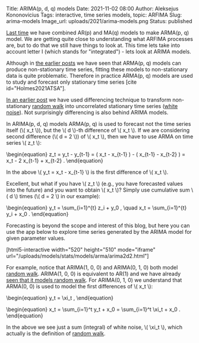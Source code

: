 Title: ARIMA(p, d, q) models
Date: 2021-11-02 08:00
Author: Aleksejus Kononovicius
Tags: interactive, time series models, topic: ARFIMA
Slug: arima-models
Image_url: uploads/2021/arima-models.png
Status: published

[Last time]({filename}/articles/2021/arma-models.md) we have combined AR(p)
and MA(q) models to make ARMA(p, q) model. We are getting quite close to
understanding what ARFIMA processes are, but to do that we still have things
to look at. This time lets take into account letter I (which stands for
"integrated") - lets look at ARIMA models. 
<!--more-->

Although in [the earlier posts](/tag/topic-arfima/) we have seen that
ARMA(p, q) models can produce non-stationary time series, fitting these
models to non-stationary data is quite problematic. Therefore in practice
ARMA(p, q) models are used to study and forecast only stationary time
series [cite id="Holmes2021ATSA"].

[In an earlier post]({filename}/articles/2021/random-walk-as-ar-process.md)
we have used differencing technique to transform non-stationary [random
walk](/tag/brownian-motion/) into uncorrelated stationary time series ([white
noise](/tag/white-noise/)). Not surprisingly differencing is also behind
ARIMA models.

In ARIMA(p, d, q) models ARMA(p, q) is used to forecast not the time series
itself (\\\( x\_t \\\)), but the \\\( d \\\)-th difference of \\\( x\_t \\\).
If we are considering second difference (\\\( d = 2 \\\)) of \\\( x\_t \\\),
then we have to use ARMA on time series \\\( z\_t \\\):

\begin{equation}
    z\_t = y\_t - y\_{t-1} = ( x\_t - x\_{t-1} ) - ( x\_{t-1} - x\_{t-2} )
         = x\_t - 2 x\_{t-1} + x\_{t-2} .
\end{equation}

In the above \\\( y\_t = x\_t - x\_{t-1} \\\) is the first difference of
\\\( x\_t \\\).

Excellent, but what if you have \\\( z\_t \\\) (e.g., you have forecasted
values into the future) and you want to obtain \\\( x\_t \\\)? Simply use
cumulative sum \\\( d \\\) times (\\\( d = 2 \\\) in our example):

\begin{equation}
    y\_t = \sum\_{i=1}^{t} z\_i + y\_0 , \quad
    x\_t = \sum\_{i=1}^{t} y\_i + x\_0 .
\end{equation}

Forecasting is beyond the scope and interest of this blog, but here you can
use the app below to explore time series generated by the ARIMA model for
given parameter values.

[html5-interactive width="520" height="510" mode="iframe"
url="/uploads/models/stats/models/arma/arima2d2.html"]

For example, notice that ARIMA(1, 0, 0) and ARIMA(0, 1, 0) both model
[random walk](/tag/brownian-motion/). ARIMA(1, 0, 0) is equivalent to AR(1)
and we have already [seen that it models random
walk]({filename}/articles/2021/random-walk-as-ar-process.md). For ARIMA(0, 1, 0)
we understand that ARMA(0, 0) is used to model the first differences of
\\\( x\_t \\\):

\begin{equation}
    y\_t = \xi\_t ,
\end{equation}

\begin{equation}
    x\_t = \sum\_{i=1}^t y\_t + x\_0 = \sum\_{i=1}^t \xi\_t + x\_0 .
\end{equation}

In the above we see just a sum (integral) of white noise, \\\( \xi\_t \\\),
which actually is the definition of [random walk](/tag/brownian-motion/).
